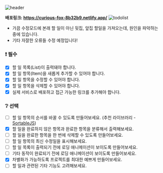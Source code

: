 ![header](https://capsule-render.vercel.app/api?type=waving&color=gradient&height=200&section=header&text=투-두-list&fontSize=50)

**배포링크: https://curious-fox-8b32b9.netlify.app/**
![todolist](https://github.com/wngkfla01/todolist/assets/64509945/2b83321d-f429-40c5-a57e-9933ce241f6e)

- 가끔 수정모드에 본래 할 일이 아닌 뒷집, 앞집 할일을 가져오는데, 원인을 파악하는 중에 있습니다.
- 기타 자잘한 오류들 수정 예정입니다!

### ❗ 필수

- [x] 할 일 목록(List)이 출력돼야 합니다.
- [x] 할 일 항목(Item)을 새롭게 추가할 수 있어야 합니다.
- [x] 할 일 항목을 수정할 수 있어야 합니다.
- [x] 할 일 항목을 삭제할 수 있어야 합니다.
- [x] 실제 서비스로 배포하고 접근 가능한 링크를 추가해야 합니다.

### ❔ 선택

- [ ] 할 일 항목의 순서를 바꿀 수 있도록 만들어보세요. (추천 라이브러리 - [SortableJS](http://sortablejs.github.io/Sortable/))
- [x] 할 일을 완료하지 않은 항목과 완료한 항목을 분류해서 출력해보세요.
- [ ] 할 일을 완료한 항목을 한 번에 삭제할 수 있도록 만들어보세요.
- [ ] 할 일 항목의 최신 수정일을 표시해보세요.
- [ ] 할 일 목록이 출력되기 전에 로딩 애니메이션이 보이도록 만들어보세요.
- [ ] 기타 동작이 완료되기 전에 로딩 애니메이션이 보이도록 만들어보세요.
- [x] 차별화가 가능하도록 프로젝트를 최대한 예쁘게 만들어보세요.
- [ ] 할 일과 관련된 기타 기능도 고려해보세요.
